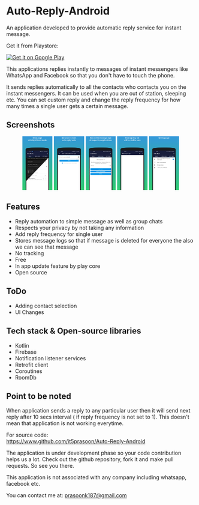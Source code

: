 # Auto-Reply-Android

An application developed to provide automatic reply service for instant message.

Get it from Playstore:

<a href='https://play.google.com/store/apps/details?id=com.matrix.autoreply&pcampaignid=pcampaignidMKT-Other-global-all-co-prtnr-py-PartBadge-Mar2515-1'><img alt='Get it on Google Play' src='https://play.google.com/intl/en_us/badges/static/images/badges/en_badge_web_generic.png' height="60" /></a>

This applications replies instantly to messages of instant messengers like WhatsApp and Facebook so that you don't have to touch the phone.<br>

It sends replies automatically to all the contacts who contacts you on the instant messengers. It can be used when you are out of station, sleeping etc. You can set custom reply and change the reply frequency for how many times a single user gets a certain message.<br>

## Screenshots

<p align="center">
<img src="screenshots/screenshots/screenshot_1.png" width="16%"/>
<img src="screenshots/screenshots/screenshot_2.png" width="16%"/>
<img src="screenshots/screenshots/screenshot_3.png" width="16%"/>
<img src="screenshots/screenshots/screenshot_4.png" width="16%"/>
<img src="screenshots/screenshots/screenshot_5.png" width="16%"/>
</p>


## Features <br>
<ul>
  <li>Reply automation to simple message as well as group chats</li>
  <li>Respects your privacy by not taking any information</li>
  <li>Add reply frequency for single user</li>
  <li>Stores message logs so that if message is deleted for everyone the also we can see that message</li>
  <li>No tracking</li>
  <li>Free</li>
  <li>In app update feature by play core</li>
  <li>Open source</li>
</ul>

## ToDo
- Adding contact selection
- UI Changes

## Tech stack & Open-source libraries
- Kotlin
- Firebase
- Notification listener services
- Retrofit client
- Coroutines
- RoomDb

## Point to be noted
When application sends a reply to any particular user then it will send next reply after 10 secs interval ( if reply frequency is not set to 1). This doesn't mean that application is not working everytime.

For source code:<br>
https://www.github.com/it5prasoon/Auto-Reply-Android<br>


The application is under development phase so your code contribution helps us a lot. Check out the github repository, fork it and make pull requests. So see you there.<br>

This application is not associated with any company including whatsapp, facebook etc.<br>

You can contact me at: prasoonk187@gmail.com<br>
